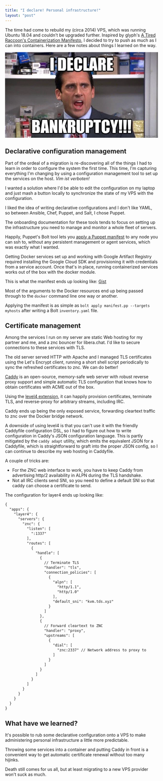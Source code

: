 ```yaml
---
title: "I declare! Personal infrastructure!"
layout: "post"
---
```


The time had come to rebuild my (circa 2014) VPS,
which was running Ubuntu 18.04 and couldn't be upgraded further.
Inspired by glyph's [A Tired Raccoon's Containerization Manifesto][raccoon],
I decided to try to push as much as I can into containers.
Here are a few notes about things I learned on the way.

![](/img/bankruptcy.webp)

## Declarative configuration management

Part of the ordeal of a migration is re-discovering all of the things
I had to learn in order to configure the system the first time.
This time, I'm capturing everything I'm changing
by using a configuration management tool
to set up the services on the host.
_Vim ist verboten!_

I wanted a solution where I'd be able to edit the configuration on my laptop
and just mash a button locally to synchronize the state of my VPS with the configuration.

I liked the idea of writing declarative configurations
and I don't like YAML,
so between Ansible, Chef, Puppet, and Salt,
I chose Puppet.

The onboarding documentation for these tools
tends to focus on setting up the infrastructure you need
to manage and monitor a whole fleet of servers.

Happily, Puppet's Bolt tool lets you
[apply a Puppet manifest](https://puppet.com/docs/bolt/latest/applying_manifest_blocks.html)
to any node you can ssh to,
without any persistent management or agent services,
which was exactly what I wanted.

Getting Docker services set up and working with Google Artifact Registry
required installing the Google Cloud SDK
and provisioning it with credentials from a service account.
Once that's in place, running containerized services works out of the box
with the docker module.

This is what the manifest ends up looking like: [Gist](https://gist.github.com/tdsmith/478f6346ed227e19132c1cb413821cb4)

Most of the arguments to the Docker resources end up being passed through
to the `docker` command line one way or another.

Applying the manifest is as simple as `bolt apply manifest.pp --targets myhosts`
after writing a Bolt `inventory.yaml` file.

## Certificate management

Among the services I run on my server are static Web hosting for my partner and me,
and a znc bouncer for libera.chat.
I'd like to secure connections to these services with TLS.

The old server served HTTP with Apache
and I managed TLS certificates using the Let's Encrypt client,
running a short shell script periodically to sync the refreshed certificates to znc.
We can do better!

[Caddy](https://caddyserver.com/) is an open-source,
memory-safe web server with robust reverse proxy support
and simple automatic TLS configuration
that knows how to obtain certificates with ACME out of the box.

Using the [level4 extension](https://github.com/mholt/caddy-l4),
it can happily provision certificates,
terminate TLS,
and reverse-proxy for arbitrary streams,
including IRC.

Caddy ends up being the only exposed service,
forwarding cleartext traffic to znc over the Docker bridge network.

A downside of using level4 is that you can't use it with
the friendly Caddyfile configuration DSL,
so I had to figure out how
to write configuration in Caddy's JSON configuration language.
This is partly mitigated by the `caddy adapt` utility,
which emits the equivalent JSON for a Caddyfile,
which is straightforward to graft into the proper JSON config,
so I can continue to describe my web hosting in Caddyfile.

A couple of tricks are:

* For the ZNC web interface to work,
  you have to keep Caddy from advertising http/2 availability
  in ALPN during the TLS handshake.
* Not all IRC clients send SNI, so you need to define a default SNI
  so that caddy can choose a certificate to send.

The configuration for layer4 ends up looking like:

```jsonc
{
  "apps": {
    "layer4": {
      "servers": {
        "znc": {
          "listen": [
            ":1337"
          ],
          "routes": [
            {
              "handle": [
                {
                  // Terminate TLS
                  "handler": "tls",
                  "connection_policies": [
                    {
                      "alpn": [
                        "http/1.1",
                        "http/1.0"
                      ],
                      "default_sni": "kvm.tds.xyz"
                    }
                  ]
                },
                {
                  // Forward cleartext to ZNC
                  "handler": "proxy",
                  "upstreams": [
                    {
                      "dial": [
                        "znc:2337" // Network address to proxy to
                      ]
                    }
                  ]
                }
              ]
            }
          ]
        }
      }
    }
  }
}
```

## What have we learned?

It's possible to rub some declarative configuration onto a VPS
to make administering personal infrastructure a little more predictable.

Throwing some services into a container and putting Caddy in front
is a convenient way to get automatic certificate renewal
without too many hijinks.

Death still comes for us all,
but at least migrating to a new VPS provider won't suck as much.

[raccoon]: https://glyph.twistedmatrix.com/2021/06/trash-panda-devops.html